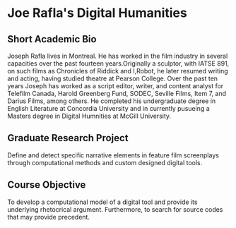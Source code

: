 # Joe Rafla's Digital Humanities

## Short Academic Bio
Joseph Rafla lives in Montreal. He has worked in the film industry in several capacities over the past fourteen years.Originally a sculptor, with IATSE 891, on such films as Chronicles of Riddick and I,Robot, he later resumed writing and acting, having studied theatre at Pearson College. Over the past ten years Joseph has worked as a script editor, writer, and content analyst for Telefilm Canada, Harold Greenberg Fund, SODEC, Seville Films, Item 7, and Darius Films, among others. He completed his undergraduate degree in English Literature at Concordia University and in currently pusueing a Masters degree in Digital Humnities at McGill University.

## Graduate Research Project
Define and detect specific narrative elements in feature film screenplays through computational methods and custom designed digital tools.

## Course Objective
To develop a computational model of a digital tool and provide its underlying rhetocrical argument. Furthermore, to search for source codes that may provide precedent.


